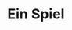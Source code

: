 # Ein Spiel


<script>




  var pane = <div class="pane" style="position: relative; width: 600px; height: 600px; background-color: lightgray">


  </div>


  for(var i=0; i<16; i++) {
    for(var j=0; j<16; j++) {

      let field = <div class="field" style="position: absolute; top: 10px; left: 10px; width: 30px; height: 30px; background-color: gray"></div>
      lively.setPosition(field, lively.pt(10 + j*40 , 10 + i*40))

      field.style.backgroundColor = `rgb(${i * 13},${j * 13},0)`

      
      pane.appendChild(field)
    }
  }



  pane
</script>

